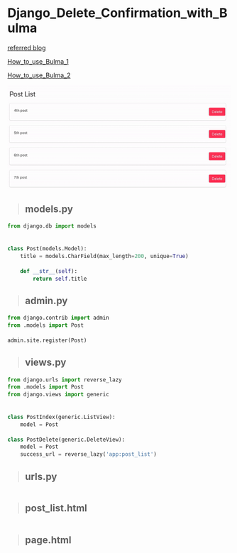# Django_Delete_Confirmation_with_Bulma

[referred blog](https://narito.ninja/blog/detail/119/)


[How_to_use_Bulma_1](https://pypi.org/project/django-simple-bulma/)


[How_to_use_Bulma_2](https://github.com/timonweb/django-bulma)

![Delete-Confirmation-with-Bulma](Delete-Confirmation-with-Bulma.gif)

> ## models.py
``` python
from django.db import models


class Post(models.Model):
	title = models.CharField(max_length=200, unique=True)

	def __str__(self):
		return self.title
```

> ## admin.py
``` python
from django.contrib import admin
from .models import Post

admin.site.register(Post)
```

> ## views.py
``` python
from django.urls import reverse_lazy
from .models import Post
from django.views import generic


class PostIndex(generic.ListView):
    model = Post

class PostDelete(generic.DeleteView):
    model = Post
    success_url = reverse_lazy('app:post_list')
```

> ## urls.py
``` python

```

> ## post_list.html
``` python

```

> ## page.html
``` python

```
